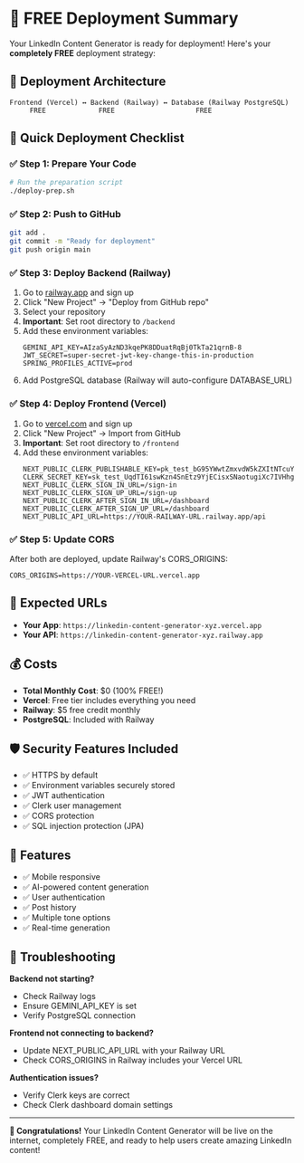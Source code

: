 # 🚀 FREE Deployment Summary

Your LinkedIn Content Generator is ready for deployment! Here's your **completely FREE** deployment strategy:

## 🎯 Deployment Architecture

```
Frontend (Vercel) ↔️ Backend (Railway) ↔️ Database (Railway PostgreSQL)
     FREE             FREE                    FREE
```

## 📝 Quick Deployment Checklist

### ✅ Step 1: Prepare Your Code
```bash
# Run the preparation script
./deploy-prep.sh
```

### ✅ Step 2: Push to GitHub
```bash
git add .
git commit -m "Ready for deployment"
git push origin main
```

### ✅ Step 3: Deploy Backend (Railway)
1. Go to [railway.app](https://railway.app) and sign up
2. Click "New Project" → "Deploy from GitHub repo"
3. Select your repository
4. **Important**: Set root directory to `/backend`
5. Add these environment variables:
   ```
   GEMINI_API_KEY=AIzaSyAzND3kqePK8DDuatRqBj0TkTa21qrnB-8
   JWT_SECRET=super-secret-jwt-key-change-this-in-production
   SPRING_PROFILES_ACTIVE=prod
   ```
6. Add PostgreSQL database (Railway will auto-configure DATABASE_URL)

### ✅ Step 4: Deploy Frontend (Vercel)
1. Go to [vercel.com](https://vercel.com) and sign up
2. Click "New Project" → Import from GitHub
3. **Important**: Set root directory to `/frontend`
4. Add these environment variables:
   ```
   NEXT_PUBLIC_CLERK_PUBLISHABLE_KEY=pk_test_bG95YWwtZmxvdW5kZXItNTcuY2xlcmsuYWNjb3VudHMuZGV2JA
   CLERK_SECRET_KEY=sk_test_UqdTI61swKzn4SnEtz9YjECisxSNaotugiXc7IVHhg
   NEXT_PUBLIC_CLERK_SIGN_IN_URL=/sign-in
   NEXT_PUBLIC_CLERK_SIGN_UP_URL=/sign-up
   NEXT_PUBLIC_CLERK_AFTER_SIGN_IN_URL=/dashboard
   NEXT_PUBLIC_CLERK_AFTER_SIGN_UP_URL=/dashboard
   NEXT_PUBLIC_API_URL=https://YOUR-RAILWAY-URL.railway.app/api
   ```

### ✅ Step 5: Update CORS
After both are deployed, update Railway's CORS_ORIGINS:
```
CORS_ORIGINS=https://YOUR-VERCEL-URL.vercel.app
```

## 🎉 Expected URLs
- **Your App**: `https://linkedin-content-generator-xyz.vercel.app`
- **Your API**: `https://linkedin-content-generator-xyz.railway.app`

## 💰 Costs
- **Total Monthly Cost**: $0 (100% FREE!)
- **Vercel**: Free tier includes everything you need
- **Railway**: $5 free credit monthly
- **PostgreSQL**: Included with Railway

## 🛡️ Security Features Included
- ✅ HTTPS by default
- ✅ Environment variables securely stored
- ✅ JWT authentication
- ✅ Clerk user management
- ✅ CORS protection
- ✅ SQL injection protection (JPA)

## 📱 Features
- ✅ Mobile responsive
- ✅ AI-powered content generation
- ✅ User authentication
- ✅ Post history
- ✅ Multiple tone options
- ✅ Real-time generation

## 🔧 Troubleshooting

**Backend not starting?**
- Check Railway logs
- Ensure GEMINI_API_KEY is set
- Verify PostgreSQL connection

**Frontend not connecting to backend?**
- Update NEXT_PUBLIC_API_URL with your Railway URL
- Check CORS_ORIGINS in Railway includes your Vercel URL

**Authentication issues?**
- Verify Clerk keys are correct
- Check Clerk dashboard domain settings

---

**🎊 Congratulations!** Your LinkedIn Content Generator will be live on the internet, completely FREE, and ready to help users create amazing LinkedIn content!

